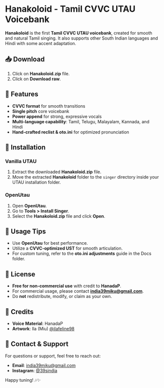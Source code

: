 

# Hanakoloid - Tamil CVVC UTAU Voicebank  

**Hanakoloid** is the first **Tamil CVVC UTAU voicebank**, created for smooth and natural Tamil singing. It also supports other South Indian languages and Hindi with some accent adaptation.  

## 📥 Download  
1. Click on **Hanakoloid.zip** file.
2. Click on **Download raw**.  

## 📌 Features  
- **CVVC format** for smooth transitions  
- **Single pitch** core voicebank  
- **Power append** for strong, expressive vocals  
- **Multi-language capability**: Tamil, Telugu, Malayalam, Kannada, and Hindi  
- **Hand-crafted reclist & oto.ini** for optimized pronunciation  

## 🔧 Installation  
### Vanilla UTAU  
1. Extract the downloaded **Hanakoloid.zip** file.  
2. Move the extracted **Hanakoloid** folder to the `singer` directory inside your UTAU installation folder.  

### OpenUtau  
1. Open **OpenUtau**.  
2. Go to **Tools > Install Singer**.  
3. Select the **Hanakoloid.zip** file and click **Open**.  

## 🎤 Usage Tips  
- Use **OpenUtau** for best performance.  
- Utilize a **CVVC-optimized UST** for smooth articulation.  
- For custom tuning, refer to the **oto.ini adjustments** guide in the Docs folder.  

## 📜 License  
- **Free for non-commercial use** with credit to **HanadaP**.  
- For commercial usage, please contact **india39miku@gmail.com**.  
- Do **not** redistribute, modify, or claim as your own.  

## 🎨 Credits  
- **Voice Material**: HanadaP  
- **Artwork**: Ila (Miu) [@ilafeline98](https://www.instagram.com/ilafeline98/)  

## 💌 Contact & Support  
For questions or support, feel free to reach out:  
- **Email**: india39miku@gmail.com  
- **Instagram**: [@39sindia](https://www.instagram.com/39sindia/)  

Happy tuning! 🎶✨  
